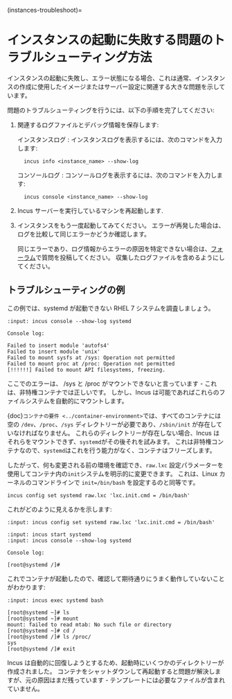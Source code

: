 (instances-troubleshoot)=
# インスタンスの起動に失敗する問題のトラブルシューティング方法

インスタンスの起動に失敗し、エラー状態になる場合、これは通常、インスタンスの作成に使用したイメージまたはサーバー設定に関連する大きな問題を示しています。

問題のトラブルシューティングを行うには、以下の手順を完了してください:

1. 関連するログファイルとデバッグ情報を保存します:

   インスタンスログ
   : インスタンスログを表示するには、次のコマンドを入力します:

         incus info <instance_name> --show-log

   コンソールログ
   : コンソールログを表示するには、次のコマンドを入力します:

         incus console <instance_name> --show-log

1. Incus サーバーを実行しているマシンを再起動します.
1. インスタンスをもう一度起動してみてください。
   エラーが再発した場合は、ログを比較して同じエラーかどうか確認します。

   同じエラーであり、ログ情報からエラーの原因を特定できない場合は、[フォーラム](https://discuss.linuxcontainers.org)で質問を投稿してください。
   収集したログファイルを含めるようにしてください。

## トラブルシューティングの例

この例では、systemd が起動できない RHEL 7 システムを調査しましょう。

```{terminal}
:input: incus console --show-log systemd

Console log:

Failed to insert module 'autofs4'
Failed to insert module 'unix'
Failed to mount sysfs at /sys: Operation not permitted
Failed to mount proc at /proc: Operation not permitted
[!!!!!!] Failed to mount API filesystems, freezing.
```

ここでのエラーは、 /sys と /proc がマウントできないと言っています - これは、非特権コンテナでは正しいです。
しかし、Incus は可能であればこれらのファイルシステムを自動的にマウントします。

{doc}`コンテナの要件 <../container-environment>`では、すべてのコンテナには空の `/dev`、`/proc`、`/sys` ディレクトリーが必要であり、`/sbin/init` が存在していなければなりません。
これらのディレクトリーが存在しない場合、Incus はそれらをマウントできず、`systemd`がその後それを試みます。
これは非特権コンテナなので、`systemd`はこれを行う能力がなく、コンテナはフリーズします。

したがって、何も変更される前の環境を確認でき、`raw.lxc` 設定パラメーターを使用してコンテナ内の`init`システムを明示的に変更できます。
これは、Linux カーネルのコマンドラインで `init=/bin/bash` を設定するのと同等です。

    incus config set systemd raw.lxc 'lxc.init.cmd = /bin/bash'

これがどのように見えるかを示します:

```{terminal}
:input: incus config set systemd raw.lxc 'lxc.init.cmd = /bin/bash'

:input: incus start systemd
:input: incus console --show-log systemd

Console log:

[root@systemd /]#
```

これでコンテナが起動したので、確認して期待通りにうまく動作していないことがわかります:

```{terminal}
:input: incus exec systemd bash

[root@systemd ~]# ls
[root@systemd ~]# mount
mount: failed to read mtab: No such file or directory
[root@systemd ~]# cd /
[root@systemd /]# ls /proc/
sys
[root@systemd /]# exit
```

Incus は自動的に回復しようとするため、起動時にいくつかのディレクトリーが作成されました。
コンテナをシャットダウンして再起動すると問題が解決しますが、元の原因はまだ残っています - テンプレートには必要なファイルが含まれていません。
